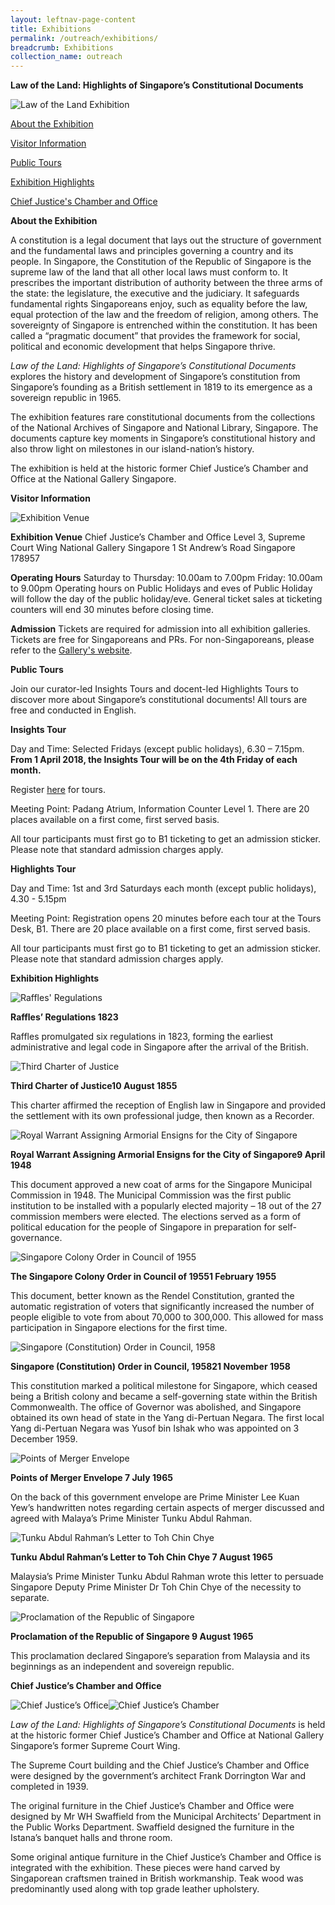 ```yaml
---
layout: leftnav-page-content
title: Exhibitions
permalink: /outreach/exhibitions/
breadcrumb: Exhibitions
collection_name: outreach
---
```




**Law of the Land: Highlights of Singapore’s Constitutional Documents**

![Law of the Land Exhibition](http://www.nas.gov.sg/portals/1/images/Modified/v2%20(REVISED%20-%20No%20Free%20Admission)%20MSD227_NSD_POSTER_C3_R11_A3_for_print636517741496443568-resize540x763.jpg?ver=2018-01-17-163101-727)



[About the Exhibition](http://www.nas.gov.sg/Outreach/Exhibitions#about)

[Visitor Information](http://www.nas.gov.sg/Outreach/Exhibitions#visitor)

[Public Tours](http://www.nas.gov.sg/Outreach/Exhibitions#tours)

[Exhibition Highlights](http://www.nas.gov.sg/Outreach/Exhibitions#highlights)

[Chief Justice's Chamber and Office](http://www.nas.gov.sg/Outreach/Exhibitions#cj)

 

**About the Exhibition**

A constitution is a legal document that lays out the structure of government and the fundamental laws and principles governing a country and its people. In Singapore, the Constitution of the Republic of Singapore is the supreme law of the land that all other local laws must conform to. It prescribes the important distribution of authority between the three arms of the state: the legislature, the executive and the judiciary. It safeguards fundamental rights Singaporeans enjoy, such as equality before the law, equal protection of the law and the freedom of religion, among others. The sovereignty of Singapore is entrenched within the constitution. It has been called a “pragmatic document” that provides the framework for social, political and economic development that helps Singapore thrive.  

*Law of the Land: Highlights of Singapore’s Constitutional Documents* explores the history and development of Singapore’s constitution from Singapore’s founding as a British settlement in 1819 to its emergence as a sovereign republic in 1965.

The exhibition features rare constitutional documents from the collections of the National Archives of Singapore and National Library, Singapore. The documents capture key moments in Singapore’s constitutional history and also throw light on milestones in our island-nation’s history. 

The exhibition is held at the historic former Chief Justice’s Chamber and Office at the National Gallery Singapore.



**Visitor Information**

 

![Exhibition Venue](http://www.nas.gov.sg/portals/1/Map%20%28LR%29.jpg)

 

**Exhibition Venue**
Chief Justice’s Chamber and Office
Level 3, Supreme Court Wing
National Gallery Singapore
1 St Andrew’s Road
Singapore 178957

 

**Operating Hours**
Saturday to Thursday: 10.00am to 7.00pm
Friday: 10.00am to 9.00pm 
Operating hours on Public Holidays and eves of Public Holiday will follow the day of the public holiday/eve. General ticket sales at ticketing counters will end 30 minutes before closing time. 

 

**Admission**
Tickets are required for admission into all exhibition galleries. Tickets are free for Singaporeans and PRs. For non-Singaporeans, please refer to the [Gallery's website](https://www.nationalgallery.sg/visit/admissions).

 

**Public Tours**

Join our curator-led Insights Tours and docent-led Highlights Tours to discover more about Singapore’s constitutional documents! All tours are free and conducted in English.

 

**Insights Tour**

Day and Time: Selected Fridays (except public holidays), 6.30 – 7.15pm. **From 1 April 2018, the Insights Tour will be on the 4th Friday of each month.**

Register [here](http://www.nlb.gov.sg/golibrary2/c/30307529/) for tours.

Meeting Point: Padang Atrium, Information Counter Level 1. There are 20 places available on a first come, first served basis.

All tour participants must first go to B1 ticketing to get an admission sticker. Please note that standard admission charges apply. 

 

**Highlights Tour**

Day and Time: 1st and 3rd Saturdays each month (except public holidays), 4.30 - 5.15pm

Meeting Point: Registration opens 20 minutes before each tour at the Tours Desk, B1. There are 20 place available on a first come, first served basis.

All tour participants must first go to B1 ticketing to get an admission sticker. Please note that standard admission charges apply.



**Exhibition Highlights**

![Raffles' Regulations](http://www.nas.gov.sg/portals/1/Raffles-Regulations%20%28LR%29.jpg)

**Raffles’ Regulations 1823**

Raffles promulgated six regulations in 1823, forming the earliest administrative and legal code in Singapore after the arrival of the British. 


![Third Charter of Justice](http://www.nas.gov.sg/portals/1/Third%20Charter%20%28LR%29.jpg)

**Third Charter of Justice10 August 1855**

This charter affirmed the reception of English law in Singapore and provided the settlement with its own professional judge, then known as a Recorder.

 

![Royal Warrant Assigning Armorial Ensigns for the City of Singapore](http://www.nas.gov.sg/portals/1/Royal%20Warrant%20%28LR%29.jpg)

**Royal Warrant Assigning Armorial Ensigns for the City of Singapore9 April 1948**

This document approved a new coat of arms for the Singapore Municipal Commission in 1948. The Municipal Commission was the first public institution to be installed with a popularly elected majority – 18 out of the 27 commission members were elected. The elections served as a form of political education for the people of Singapore in preparation for self-governance. 

 

![Singapore Colony Order in Council of 1955](http://www.nas.gov.sg/portals/1/Singapore%20Colony%20Order%20in%20Council%20of%201955%20%28LR%29_1.jpg)

**The Singapore Colony Order in Council of 19551 February 1955**

This document, better known as the Rendel Constitution, granted the automatic registration of voters that significantly increased the number of people eligible to vote from about 70,000 to 300,000. This allowed for mass participation in Singapore elections for the first time.

 

![Singapore (Constitution) Order in Council, 1958](http://www.nas.gov.sg/portals/1/Singapore%20Constitution%201958%20%28LR%29.jpg)

**Singapore (Constitution) Order in Council, 195821 November 1958**

This constitution marked a political milestone for Singapore, which ceased being a British colony and became a self-governing state within the British Commonwealth. The office of Governor was abolished, and Singapore obtained its own head of state in the Yang di-Pertuan Negara. The first local Yang di-Pertuan Negara was Yusof bin Ishak who was appointed on 3 December 1959.

 

![Points of Merger Envelope](http://www.nas.gov.sg/portals/1/Points%20of%20Merger%20Envelope%20%28LR%29.jpg)

**Points of Merger Envelope 7 July 1965**

On the back of this government envelope are Prime Minister Lee Kuan Yew’s handwritten notes regarding certain aspects of merger discussed and agreed with Malaya’s Prime Minister Tunku Abdul Rahman.

 

![Tunku Abdul Rahman’s Letter to Toh Chin Chye](http://www.nas.gov.sg/portals/1/Tunku%27s%20letter%20%28LR%29.jpg)

**Tunku Abdul Rahman’s Letter to Toh Chin Chye 7 August 1965**

Malaysia’s Prime Minister Tunku Abdul Rahman wrote this letter to persuade Singapore Deputy Prime Minister Dr Toh Chin Chye of the necessity to separate.

 

![Proclamation of the Republic of Singapore](http://www.nas.gov.sg/portals/1/Proclamation%20of%20Singapore%20%28LR%29_1.jpg)

**Proclamation of the Republic of Singapore 9 August 1965**

This proclamation declared Singapore’s separation from Malaysia and its beginnings as an independent and sovereign republic. 

 



**Chief Justice’s Chamber and Office**

 

![Chief Justice’s Office](http://www.nas.gov.sg/portals/1/CJ%27s_Office%20%28LR%29.jpg)![Chief Justice’s Chamber](http://www.nas.gov.sg/portals/1/CJ%27s_Chamber%20%28LR%29.jpg)

 

*Law of the Land: Highlights of Singapore’s Constitutional Documents* is held at the historic former Chief Justice’s Chamber and Office at National Gallery Singapore’s former Supreme Court Wing.

The Supreme Court building and the Chief Justice’s Chamber and Office were designed by the government’s architect Frank Dorrington War and completed in 1939.

The original furniture in the Chief Justice’s Chamber and Office were designed by Mr WH Swaffield from the Municipal Architects’ Department in the Public Works Department. Swaffield designed the furniture in the Istana’s banquet halls and throne room.

Some original antique furniture in the Chief Justice’s Chamber and Office is integrated with the exhibition. These pieces were hand carved by Singaporean craftsmen trained in British workmanship. Teak wood was predominantly used along with top grade leather upholstery.
